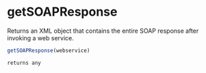# getSOAPResponse

Returns an XML object that contains the entire SOAP response after invoking a web service.

```javascript
getSOAPResponse(webservice)
```

```javascript
returns any
```
